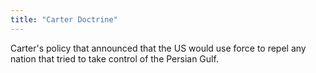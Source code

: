 ```yaml
---
title: "Carter Doctrine"
---
```

Carter's policy that announced that the US would use force to repel any nation that tried to take control of the Persian Gulf.

